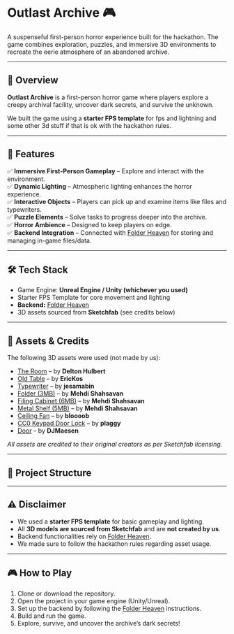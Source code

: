 # Outlast Archive 🎮  
A suspenseful first-person horror experience built for the hackathon. The game combines exploration, puzzles, and immersive 3D environments to recreate the eerie atmosphere of an abandoned archive.

---

## 📖 Overview  
**Outlast Archive** is a first-person horror game where players explore a creepy archival facility, uncover dark secrets, and survive the unknown.  

We built the game using a **starter FPS template** for fps and lightning and some other 3d stuff if that is ok with the hackathon rules.

---

## 🚀 Features  
✅ **Immersive First-Person Gameplay** – Explore and interact with the environment.  
✅ **Dynamic Lighting** – Atmospheric lighting enhances the horror experience.  
✅ **Interactive Objects** – Players can pick up and examine items like files and typewriters.  
✅ **Puzzle Elements** – Solve tasks to progress deeper into the archive.  
✅ **Horror Ambience** – Designed to keep players on edge.  
✅ **Backend Integration** – Connected with [Folder Heaven](https://github.com/BLLALL/folder-heaven) for storing and managing in-game files/data.  

---

## 🛠️ Tech Stack  
- Game Engine: **Unreal Engine / Unity (whichever you used)**  
- Starter FPS Template for core movement and lighting  
- **Backend:** [Folder Heaven](https://github.com/BLLALL/folder-heaven)  
- 3D assets sourced from **Sketchfab** (see credits below)  

---

## 🎨 Assets & Credits  
The following 3D assets were used (not made by us):  

- [The Room](https://sketchfab.com/3d-models/the-room-b7e2af229435406782cd0103a22e53ce) – by **Delton Hulbert**  
- [Old Table](https://sketchfab.com/3d-models/old-table-c1391f05e2a046ef9bd91945caf75fb8) – by **EricKos**  
- [Typewriter](https://sketchfab.com/3d-models/typewriter-364545ff68024ea0b254853a5bdcd94d) – by **jesamabin**  
- [Folder (3MB)](https://sketchfab.com/3d-models/folder-3mb-daed6881547043b6b522c4c83590bf03) – by **Mehdi Shahsavan**  
- [Filing Cabinet (6MB)](https://sketchfab.com/3d-models/filing-cabinet-6mb-d217a4bbdfa2426eb32ebf3b1007a8c3) – by **Mehdi Shahsavan**  
- [Metal Shelf (5MB)](https://sketchfab.com/3d-models/metal-shelf-5mb-1621362eb54d4571a49323ceb74f80fb) – by **Mehdi Shahsavan**  
- [Ceiling Fan](https://sketchfab.com/3d-models/ceiling-fan-1c6ca23062ad4051aa4fe7d6483fb5c9) – by **bloooob**  
- [CC0 Keypad Door Lock](https://sketchfab.com/3d-models/cc0-keypad-door-lock-b722a6496ab344d78e74bf64be6c8eb8) – by **plaggy**  
- [Door](https://sketchfab.com/3d-models/door-2738468b94d74c5f827e7e5df7be8359) – by **DJMaesen**  

_All assets are credited to their original creators as per Sketchfab licensing._  

---

## 📂 Project Structure  


---

## ⚠️ Disclaimer  
- We used a **starter FPS template** for basic gameplay and lighting.  
- All **3D models are sourced from Sketchfab** and are **not created by us**.  
- Backend functionalities rely on [Folder Heaven](https://github.com/BLLALL/folder-heaven).  
- We made sure to follow the hackathon rules regarding asset usage.  

---

## 🎮 How to Play  
1. Clone or download the repository.  
2. Open the project in your game engine (Unity/Unreal).  
3. Set up the backend by following the [Folder Heaven](https://github.com/BLLALL/folder-heaven) instructions.  
4. Build and run the game.  
5. Explore, survive, and uncover the archive’s dark secrets!
